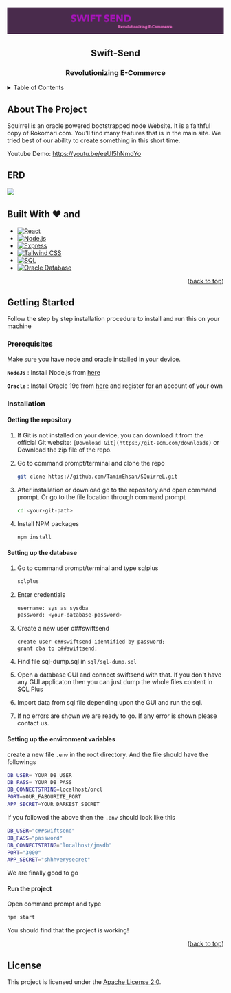 <div id="top"></div>

<!-- PROJECT LOGO -->
<br />
<div align="center">

![](public/images/swift-send-banner.jpg)

<h2 align="center">Swift-Send</h3>
  <h3 align="center">Revolutionizing E-Commerce </h3>
</div>

<!-- TABLE OF CONTENTS -->
<details>
  <summary>Table of Contents</summary>
  <ol>
    <li>
      <a href="#about-the-project">About The Project</a>
      <ul>
        <li><a href="#built-with">Built With</a></li>
      </ul>
    </li>
    <li>
      <a href="#getting-started">Getting Started</a>
      <ul>
        <li><a href="#prerequisites">Prerequisites</a></li>
        <li><a href="#installation">Installation</a></li>
      </ul>
    </li>
    <li><a href="#license">License</a></li>
    <li><a href="#contact">Contact</a></li>

  </ol>
</details>

<!-- ABOUT THE PROJECT -->

## About The Project

Squirrel is an oracle powered bootstrapped node Website. It is a faithful copy of Rokomari.com. You'll find many features that is in the main site. We tried best of our ability to create something in this short time.

Youtube Demo: https://youtu.be/eeUI5hNmdYo

## ERD

![](assets/swift-send-erd-image.png)

## Built With :heart: and

-   [![React](https://img.shields.io/badge/React-17.0.2-blue.svg)](https://reactjs.org/)
-   [![Node.js](https://img.shields.io/badge/Node.js-14.17.0-green.svg)](https://nodejs.org/)
-   [![Express](https://img.shields.io/badge/Express-4.17.1-yellow.svg)](https://expressjs.com/)
-   [![Tailwind CSS](https://img.shields.io/badge/Tailwind%20CSS-3.0.0-blueviolet.svg)](https://tailwindcss.com/)
-   [![SQL](https://img.shields.io/badge/SQL-Any-lightgrey.svg)](https://www.w3schools.com/sql/)
-   [![Oracle Database](https://img.shields.io/badge/Oracle%20Database-19c-red.svg)](https://www.oracle.com/database/)

<p align="right">(<a href="#top">back to top</a>)</p>

<!-- GETTING STARTED -->

## Getting Started

Follow the step by step installation procedure to install and run this on your machine

### Prerequisites

Make sure you have node and oracle installed in your device.

**`NodeJs`** : Install Node.js from [here](https://nodejs.org/en/download/)

**`Oracle`** : Install Oracle 19c from [here](http://www.oracle.com/index.html) and register for an account of your own

### Installation

#### Getting the repository

1. If Git is not installed on your device, you can download it from the official Git website: `[Download Git](https://git-scm.com/downloads)`
   or Download the zip file of the repo.

2. Go to command prompt/terminal and clone the repo

    ```sh
    git clone https://github.com/TamimEhsan/SQuirreL.git
    ```

3. After installation or download go to the repository and open command prompt.
   Or go to the file location through command prompt

    ```sh
    cd <your-git-path>
    ```

4. Install NPM packages

    ```sh
    npm install
    ```

#### Setting up the database

1. Go to command prompt/terminal and type sqlplus

    ```sh
    sqlplus
    ```

2. Enter credentials

    ```sh
    username: sys as sysdba
    password: <your-database-password>
    ```

3. Create a new user c##swiftsend

    ```
    create user c##swiftsend identified by password;
    grant dba to c##swiftsend;
    ```

4. Find file sql-dump.sql in `sql/sql-dump.sql`

5. Open a database GUI and connect swiftsend with that. If you don't have any GUI applicaton then you can just dump the whole files content in SQL Plus

6. Import data from sql file depending upon the GUI and run the sql.

7. If no errors are shown we are ready to go. If any error is shown please contact us.


#### Setting up the environment variables

create a new file `.env` in the root directory. And the file should have the followings

```sh
DB_USER= YOUR_DB_USER 
DB_PASS= YOUR_DB_PASS
DB_CONNECTSTRING=localhost/orcl
PORT=YOUR_FABOURITE_PORT
APP_SECRET=YOUR_DARKEST_SECRET
```

If you followed the above then the `.env` should look like this

```sh
DB_USER="c##swiftsend" 
DB_PASS="password"
DB_CONNECTSTRING="localhost/jmsdb"
PORT="3000"
APP_SECRET="shhhverysecret"
```

We are finally good to go

#### Run the project

Open command prompt and type

```sh
npm start
```

You should find that the project is working!

<p align="right">(<a href="#top">back to top</a>)</p>

## License

This project is licensed under the [Apache License 2.0](LICENSE).
